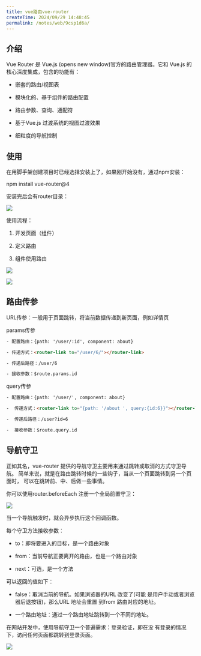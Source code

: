 ```yaml
---
title: vue路由vue-router
createTime: 2024/09/29 14:48:45
permalink: /notes/web/9csp1d6a/
---
```

## 介绍 



Vue Router 是 Vue.js (opens new window)官方的路由管理器。它和 Vue.js 的 核心深度集成，包含的功能有： 

- 嵌套的路由/视图表 

- 模块化的、基于组件的路由配置 

- 路由参数、查询、通配符 

- 基于Vue.js 过渡系统的视图过渡效果 

- 细粒度的导航控制



## 使用



在用脚手架创建项目时已经选择安装上了，如果刚开始没有，通过npm安装： 

npm install vue-router@4 

安装完后会有router目录：

![](/images/C23C554144144CFEA8AAE1FBFA85FD86clipboard.png)

使用流程： 

1. 开发页面（组件） 

2. 定义路由 

3. 组件使用路由

![](/images/03DE8A90C97741C58A7A1352889584F3clipboard.png)



![](/images/BFB82C65F0B746A594F361EB1F54BA03clipboard.png)



## 路由传参 



URL传参：一般用于页面跳转，将当前数据传递到新页面，例如详情页




params传参
```html
- 配置路由：{path: '/user/:id', component: about}

- 传递方式：<router-link to="/user/6/"></router-link>

- 传递后路径：/user/6

- 接收参数：$route.params.id
```


query传参
```html
- 配置路由：{path: '/user/', component: about}

-  传递方式：<router-link to="{path: '/about ', query:{id:6}}"></router-link>

-  传递后路径：/user?id=6

-  接收参数：$route.query.id
```


## 导航守卫



正如其名，vue-router 提供的导航守卫主要用来通过跳转或取消的方式守卫导航。 简单来说，就是在路由跳转时候的一些钩子，当从一个页面跳转到另一个页面时， 可以在跳转前、中、后做一些事情。



你可以使用router.beforeEach 注册一个全局前置守卫：

![](/images/3AFEA1B9E3AD441E8305546A749E9725clipboard.png)

当一个导航触发时，就会异步执行这个回调函数。



每个守卫方法接收参数： 

- to：即将要进入的目标，是一个路由对象 

- from：当前导航正要离开的路由，也是一个路由对象 

- next：可选，是一个方法



可以返回的值如下： 

- false：取消当前的导航。如果浏览器的URL 改变了(可能 是用户手动或者浏览器后退按钮)，那么URL 地址会重置 到from 路由对应的地址。 

- 一个路由地址：通过一个路由地址跳转到一个不同的地址。



在网站开发中，使用导航守卫一个普遍需求：登录验证，即在没 有登录的情况下，访问任何页面都跳转到登录页面。

![](/images/A054CB0CA74A412D92EF6354BD3710CDclipboard.png)























